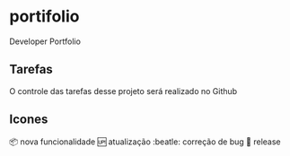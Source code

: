 # portifolio
Developer Portfolio

## Tarefas

O controle das tarefas desse projeto será realizado no Github

## Icones

:package: nova funcionalidade
:up: atualização
:beatle: correção de bug
:checkered_flag: release